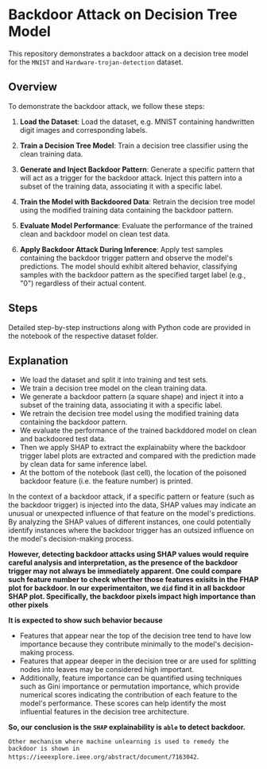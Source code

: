 # Backdoor Attack on Decision Tree Model

This repository demonstrates a backdoor attack on a decision tree model for the `MNIST` and `Hardware-trojan-detection` dataset. 

## Overview

To demonstrate the backdoor attack, we follow these steps:

1. **Load the Dataset**: Load the dataset, e.g. MNIST containing handwritten digit images and corresponding labels.

2. **Train a Decision Tree Model**: Train a decision tree classifier using the clean training data.

3. **Generate and Inject Backdoor Pattern**: Generate a specific pattern that will act as a trigger for the backdoor attack. Inject this pattern into a subset of the training data, associating it with a specific label.

4. **Train the Model with Backdoored Data**: Retrain the decision tree model using the modified training data containing the backdoor pattern.

5. **Evaluate Model Performance**: Evaluate the performance of the trained clean and backdoor model on clean test data.

6. **Apply Backdoor Attack During Inference**: Apply test samples containing the backdoor trigger pattern and observe the model's predictions. The model should exhibit altered behavior, classifying samples with the backdoor pattern as the specified target label (e.g., "0") regardless of their actual content.

## Steps

Detailed step-by-step instructions along with Python code are provided in the notebook  of the respective dataset folder.

## Explanation

- We load the dataset and split it into training and test sets.
- We train a decision tree model on the clean training data.
- We generate a backdoor pattern (a square shape) and inject it into a subset of the training data, associating it with a specific label.
- We retrain the decision tree model using the modified training data containing the backdoor pattern.
- We evaluate the performance of the trained backddored model on clean and backdoored test data.
- Then we apply SHAP to extract the explainabiity where the backdoor trigger label plots are extracted and compared with the prediction made by clean data for same inference label.
- At the bottom of the notebook (last cell), the location of the poisoned backdoor feature (i.e. the feature number) is printed.

In the context of a backdoor attack, if a specific pattern or feature (such as the backdoor trigger) is injected into the data, SHAP values may indicate an unusual or unexpected influence of that feature on the model's predictions. By analyzing the SHAP values of different instances, one could potentially identify instances where the backdoor trigger has an outsized influence on the model's decision-making process.

**However, detecting backdoor attacks using SHAP values would require careful analysis and interpretation, as the presence of the backdoor trigger may not always be immediately apparent. One could compare such feature number to check wherther those features exisits in the FHAP plot for backdoor. In our experimentaiton, we `did` find it in all backdoor SHAP plot. Specifically, the backdoor pixels impact high importance than other pixels**

**It is expected to show such behavior because**
- Features that appear near the top of the decision tree tend to have low importance because they contribute minimally to the model's decision-making process.
- Features that appear deeper in the decision tree or are used for splitting nodes into leaves may be considered high important.
- Additionally, feature importance can be quantified using techniques such as Gini importance or permutation importance, which provide numerical scores indicating the contribution of each feature to the model's performance. These scores can help identify the most influential features in the decision tree architecture. 

**So, our conclusion is the `SHAP` explainability is `able` to detect backdoor.**

`Other mechanism where machine unlearning is used to remedy the backdoor is shown in https://ieeexplore.ieee.org/abstract/document/7163042`.
